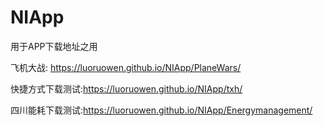 # NIApp
用于APP下载地址之用

飞机大战: https://luoruowen.github.io/NIApp/PlaneWars/

快捷方式下载测试:https://luoruowen.github.io/NIApp/txh/

四川能耗下载测试:https://luoruowen.github.io/NIApp/Energymanagement/
